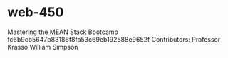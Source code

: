 # web-450
Mastering the MEAN Stack Bootcamp
fc6b9cb5647b83186f8fa53c69eb192588e9652f
Contributors:
Professor Krasso
William Simpson
